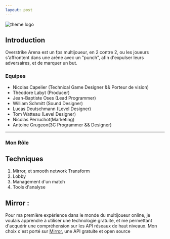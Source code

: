 ```yaml
---
layout: post
---
```


![theme logo](https://modacless.github.io/images/OverStrike/overstrikeArena.png)

## Introduction

Overstrike Arena est un fps multijoueur, en 2 contre 2, ou les joueurs s'affrontent dans une arène avec un "punch", afin d'expulser leurs adversaires, et de marquer un but.

### Equipes

- Nicolas Capelier (Technical Game Designer && Porteur de vision)
- Théodore Labyt (Producer)
- Jean-Baptiste Oses (Lead Programmer)
- William Schmitt (Sound Designer)
- Lucas Deutschmann (Level Designer)
- Tom Watteau (Level Designer)
- Nicolas Perruchot(Marketing)
- Antoine Grugeon(3C Programmer && Designer)

---

### Mon Rôle

## Techniques

1. Mirror, et smooth network Transform
2. Lobby 
3. Management d'un match 
4. Tools d'analyse


## Mirror :

Pour ma première expérience dans le monde du multijoueur online, je voulais apprendre à utiliser une technologie gratuite, et me permettant d'acquérir une compréhension sur les API réseaux de haut niveaux. Mon choix c'est porté sur [Mirror](https://mirror-networking.com/), une API gratuite et open source






